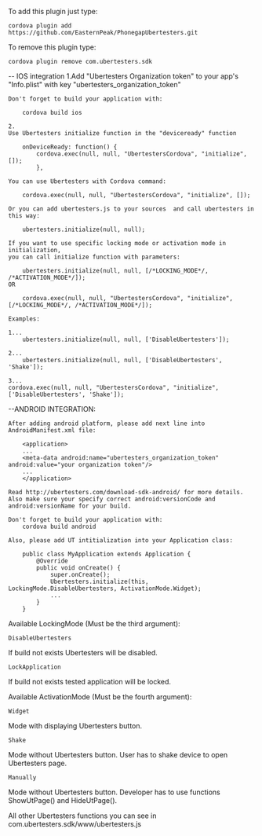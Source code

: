 
To add this plugin just type:

	cordova plugin add https://github.com/EasternPeak/PhonegapUbertesters.git
			
To remove this plugin type:
	
	cordova plugin remove com.ubertesters.sdk

-- IOS integration
    1.Add "Ubertesters Organization token" to your app's "Info.plist" with key "ubertesters_organization_token"

    Don't forget to build your application with:

        cordova build ios

    2.
    Use Ubertesters initialize function in the "deviceready" function

        onDeviceReady: function() {
            cordova.exec(null, null, "UbertestersCordova", "initialize", []);
            },

    You can use Ubertesters with Cordova command:

        cordova.exec(null, null, "UbertestersCordova", "initialize", []);

    Or you can add ubertesters.js to your sources  and call ubertesters in this way:

        ubertesters.initialize(null, null);

    If you want to use specific locking mode or activation mode in initialization,
    you can call initialize function with parameters:

        ubertesters.initialize(null, null, [/*LOCKING_MODE*/, /*ACTIVATION_MODE*/]);
    OR

        cordova.exec(null, null, "UbertestersCordova", "initialize", [/*LOCKING_MODE*/, /*ACTIVATION_MODE*/]);

    Examples:

    1...
        ubertesters.initialize(null, null, ['DisableUbertesters']);

    2...
        ubertesters.initialize(null, null, ['DisableUbertesters', 'Shake']);

    3...
    cordova.exec(null, null, "UbertestersCordova", "initialize",
    ['DisableUbertesters', 'Shake']);

--ANDROID INTEGRATION:

	After adding android platform, please add next line into AndroidManifest.xml file:

		<application>
		...
		<meta-data android:name="ubertesters_organization_token" android:value="your organization token"/>
		...
		</application>

	Read http://ubertesters.com/download-sdk-android/ for more details.
	Also make sure your specify correct android:versionCode and android:versionName for your build.

	Don't forget to build your application with:
		cordova build android

    Also, please add UT intitialization into your Application class:

        public class MyApplication extends Application {
            @Override
            public void onCreate() {
                super.onCreate();
                Ubertesters.initialize(this, LockingMode.DisableUbertesters, ActivationMode.Widget);
                ...
            }
        }



Available LockingMode (Must be the third argument): 

    DisableUbertesters
If build not exists Ubertesters will be disabled.

    LockApplication
If build not exists tested application will be locked.

Available ActivationMode (Must be the fourth argument):

    Widget
Mode with displaying Ubertesters button.

    Shake
Mode without Ubertesters button. User has to shake device to open Ubertesters page.

    Manually
Mode without Ubertesters button. Developer has to use functions ShowUtPage() and HideUtPage().

All other Ubertesters functions you can see in com.ubertesters.sdk/www/ubertesters.js

